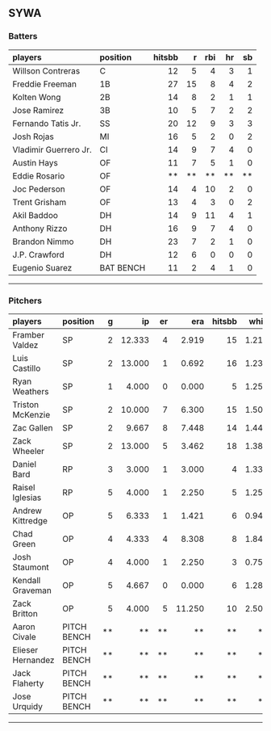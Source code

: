 ## SYWA

### Batters

 
|players               |position  | hitsbb|  r| rbi| hr| sb| 
|:---------------------|:---------|------:|--:|---:|--:|--:| 
|Willson Contreras     |C         |     12|  5|   4|  3|  1| 
|Freddie Freeman       |1B        |     27| 15|   8|  4|  2| 
|Kolten Wong           |2B        |     14|  8|   2|  1|  1| 
|Jose Ramirez          |3B        |     10|  5|   7|  2|  2| 
|Fernando Tatis Jr.    |SS        |     20| 12|   9|  3|  3| 
|Josh Rojas            |MI        |     16|  5|   2|  0|  2| 
|Vladimir Guerrero Jr. |CI        |     14|  9|   7|  4|  0| 
|Austin Hays           |OF        |     11|  7|   5|  1|  0| 
|Eddie Rosario         |OF        |     **| **|  **| **| **| 
|Joc Pederson          |OF        |     14|  4|  10|  2|  0| 
|Trent Grisham         |OF        |     13|  4|   3|  0|  2| 
|Akil Baddoo           |DH        |     14|  9|  11|  4|  1| 
|Anthony Rizzo         |DH        |     16|  9|   7|  4|  0| 
|Brandon Nimmo         |DH        |     23|  7|   2|  1|  0| 
|J.P. Crawford         |DH        |     12|  6|   0|  0|  0| 
|Eugenio Suarez        |BAT BENCH |     11|  2|   4|  1|  0| 


* * *

### Pitchers

 
|players           |position    |  g|     ip| er|    era| hitsbb|  whip| so|  w| sv| 
|:-----------------|:-----------|--:|------:|--:|------:|------:|-----:|--:|--:|--:| 
|Framber Valdez    |SP          |  2| 12.333|  4|  2.919|     15| 1.216|  8|  1|  0| 
|Luis Castillo     |SP          |  2| 13.000|  1|  0.692|     16| 1.231| 17|  1|  0| 
|Ryan Weathers     |SP          |  1|  4.000|  0|  0.000|      5| 1.250|  4|  0|  0| 
|Triston McKenzie  |SP          |  2| 10.000|  7|  6.300|     15| 1.500|  9|  0|  0| 
|Zac Gallen        |SP          |  2|  9.667|  8|  7.448|     14| 1.448| 12|  0|  0| 
|Zack Wheeler      |SP          |  2| 13.000|  5|  3.462|     18| 1.385| 15|  2|  0| 
|Daniel Bard       |RP          |  3|  3.000|  1|  3.000|      4| 1.333|  4|  1|  1| 
|Raisel Iglesias   |RP          |  5|  4.000|  1|  2.250|      5| 1.250|  7|  0|  2| 
|Andrew Kittredge  |OP          |  5|  6.333|  1|  1.421|      6| 0.947|  6|  0|  0| 
|Chad Green        |OP          |  4|  4.333|  4|  8.308|      8| 1.846|  8|  0|  0| 
|Josh Staumont     |OP          |  4|  4.000|  1|  2.250|      3| 0.750|  4|  1|  0| 
|Kendall Graveman  |OP          |  5|  4.667|  0|  0.000|      6| 1.286|  9|  2|  2| 
|Zack Britton      |OP          |  5|  4.000|  5| 11.250|     10| 2.500|  4|  0|  0| 
|Aaron Civale      |PITCH BENCH | **|     **| **|     **|     **|    **| **| **| **| 
|Elieser Hernandez |PITCH BENCH | **|     **| **|     **|     **|    **| **| **| **| 
|Jack Flaherty     |PITCH BENCH | **|     **| **|     **|     **|    **| **| **| **| 
|Jose Urquidy      |PITCH BENCH | **|     **| **|     **|     **|    **| **| **| **| 


* * *


